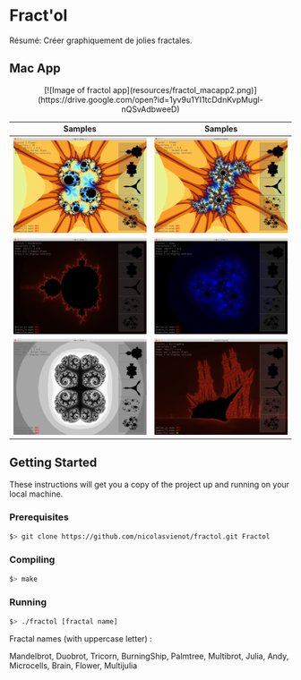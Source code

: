 # Fract'ol

Résumé: Créer graphiquement de jolies fractales.

## Mac App

<p align="center">
  <href="https://drive.google.com/open?id=1yv9u1YI1tcDdnKvpMugl-nQSvAdbweeD" src="resources/fractol_macapp2.png">
</p>

<p align="center">
[![Image of fractol app](resources/fractol_macapp2.png)](https://drive.google.com/open?id=1yv9u1YI1tcDdnKvpMugl-nQSvAdbweeD)
</p>

Samples | Samples  
:-------------------------:|:-------------------------:
![](resources/fractol0.png)  |  ![](resources/fractol1.png)
![](resources/fractol2.png)  |  ![](resources/fractol3.png)
![](resources/fractol4.png)  | ![](resources/fractol5.png) 

## Getting Started

These instructions will get you a copy of the project up and running on your local machine.

### Prerequisites

```bash
$> git clone https://github.com/nicolasvienot/fractol.git Fractol
```

### Compiling

```bash
$> make
```

### Running

```bash
$> ./fractol [fractal name]
```

Fractal names (with uppercase letter) :

Mandelbrot, Duobrot, Tricorn, BurningShip, Palmtree, Multibrot, Julia, Andy, Microcells, Brain, Flower, Multijulia
